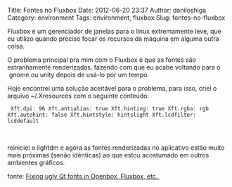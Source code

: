 Title: Fontes no Fluxbox
Date: 2012-06-20 23:37
Author: daniloshiga
Category: environment
Tags: environment, fluxbox
Slug: fontes-no-fluxbox

Fluxbox é um gerenciador de janelas para o linux extremamente leve, que
eu utilizo quando preciso focar os recursos da máquina em alguma outra
coisa.

O problema principal pra mim com o Fluxbox é que as fontes são
estranhamente renderizadas, fazendo com que eu acabe voltando para o
 gnome ou unity depois de usá-lo por um tempo.

Hoje encontrei uma solução aceitável para o problema, para isso, criei o
arquivo \~/.Xresources com o seguinte conteúdo:

` Xft.dpi: 96 Xft.antialias: true Xft.hinting: true Xft.rgba: rgb Xft.autohint: false Xft.hintstyle: hintslight Xft.lcdfilter: lcddefault`

 

reiniciei o lightdm e agora as fontes renderizadas no aplicativo estão
muito mais próximas (senão idênticas) ao que estou acostumado em outros
ambientes gráficos.

fonte: [Fixing ugly Qt fonts in Openbox, Fluxbox, etc. ][]

  [Fixing ugly Qt fonts in Openbox, Fluxbox, etc. ]: http://lovingthepenguin.blogspot.com.br/2011/07/fixing-ugly-qt-fonts-in-openbox-fluxbox.html
    "Fixing ugly Qt fonts in Openbox, Fluxbox, etc."
